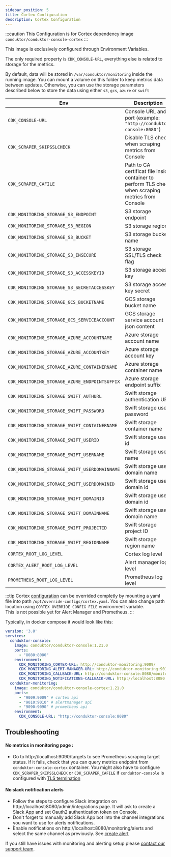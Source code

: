 ```yaml
---
sidebar_position: 5
title: Cortex Configuration
description: Cortex Configuration
---
```


:::caution
This Configuration is for Cortex dependency image `conduktor/conduktor-console-cortex`
:::

This image is exclusively configured through Environment Variables.  


The only required property is `CDK_CONSOLE-URL`, everything else is related to storage for the metrics.  


By default, data will be stored in `/var/conduktor/monitoring` inside the running image.
You can mount a volume on this folder to keep metrics data between updates.
Otherwise, you can use the storage parameters described below to store the data using either `s3`, `gcs`, `azure` or `swift`

| Env                                           | Description                                                                                         | Mandatory | Type   | Default                 | Since    |
|-----------------------------------------------|-----------------------------------------------------------------------------------------------------|-----------|--------|-------------------------|----------|
| `CDK_CONSOLE-URL`                             | Console URL and port (example: `"http://conduktor-console:8080"`)                                   | true | string | ∅ | `1.18.0` |
| `CDK_SCRAPER_SKIPSSLCHECK`                    | Disable TLS check when scraping metrics from Console                                                | false | bool | false | `1.18.2` |
| `CDK_SCRAPER_CAFILE`                          | Path to CA certificat file inside container to perform TLS check when scraping metrics from Console | false | string | ∅ | `1.18.2` |
| `CDK_MONITORING_STORAGE_S3_ENDPOINT`          | S3 storage endpoint                                                                                 | false     | string | ∅                       | `1.18.0` |
| `CDK_MONITORING_STORAGE_S3_REGION`            | S3 storage region                                                                                   | false     | string | ∅                       | `1.18.0` |
| `CDK_MONITORING_STORAGE_S3_BUCKET`            | S3 storage bucket name                                                                              | true      | string | ∅                       | `1.18.0` |
| `CDK_MONITORING_STORAGE_S3_INSECURE`          | S3 storage SSL/TLS check flag                                                                       | false     | bool   | false                   | `1.18.0` |
| `CDK_MONITORING_STORAGE_S3_ACCESSKEYID`       | S3 storage access key                                                                               | true      | string | ∅                       | `1.18.0` |
| `CDK_MONITORING_STORAGE_S3_SECRETACCESSKEY`   | S3 storage access key secret                                                                        | true      | string | ∅                       | `1.18.0` |
| `CDK_MONITORING_STORAGE_GCS_BUCKETNAME`       | GCS storage bucket name                                                                             | true      | string | ∅                       | `1.18.0` |
| `CDK_MONITORING_STORAGE_GCS_SERVICEACCOUNT`   | GCS storage service account json content                                                            | true      | string | ∅                       | `1.18.0` |
| `CDK_MONITORING_STORAGE_AZURE_ACCOUNTNAME`    | Azure storage account name                                                                          | true      | string | ∅                       | `1.18.0` |
| `CDK_MONITORING_STORAGE_AZURE_ACCOUNTKEY`     | Azure storage account key                                                                           | true      | string | ∅                       | `1.18.0` |
| `CDK_MONITORING_STORAGE_AZURE_CONTAINERNAME`  | Azure storage container name                                                                        | true      | string | ∅                       | `1.18.0` |
| `CDK_MONITORING_STORAGE_AZURE_ENDPOINTSUFFIX` | Azure storage endpoint suffix                                                                       | false     | string | "blob.core.windows.net" | `1.18.0` |
| `CDK_MONITORING_STORAGE_SWIFT_AUTHURL`        | Swift storage authentication URL                                                                    | true      | string | ∅                       | `1.18.0` |
| `CDK_MONITORING_STORAGE_SWIFT_PASSWORD`       | Swift storage user password                                                                         | true      | string | ∅                       | `1.18.0` |
| `CDK_MONITORING_STORAGE_SWIFT_CONTAINERNAME`  | Swift storage container name                                                                        | true      | string | ∅                       | `1.18.0` |
| `CDK_MONITORING_STORAGE_SWIFT_USERID`         | Swift storage user id                                                                               | false     | string | ∅                       | `1.18.0` |
| `CDK_MONITORING_STORAGE_SWIFT_USERNAME`       | Swift storage user name                                                                             | false     | string | ∅                       | `1.18.0` |
| `CDK_MONITORING_STORAGE_SWIFT_USERDOMAINNAME` | Swift storage user domain name                                                                      | false     | string | ∅                       | `1.18.0` |
| `CDK_MONITORING_STORAGE_SWIFT_USERDOMAINID`   | Swift storage user domain id                                                                        | false     | string | ∅                       | `1.18.0` |
| `CDK_MONITORING_STORAGE_SWIFT_DOMAINID`       | Swift storage user domain id                                                                        | false     | string | ∅                       | `1.18.0` |
| `CDK_MONITORING_STORAGE_SWIFT_DOMAINNAME`     | Swift storage user domain name                                                                      | false     | string | ∅                       | `1.18.0` |
| `CDK_MONITORING_STORAGE_SWIFT_PROJECTID`      | Swift storage project ID                                                                            | false     | string | ∅                       | `1.18.0` |
| `CDK_MONITORING_STORAGE_SWIFT_REGIONNAME`     | Swift storage region name                                                                           | false     | string | ∅                       | `1.18.0` |
| `CORTEX_ROOT_LOG_LEVEL`                       | Cortex log level                                                                                    | false     | string | "info"                  | `1.18.0` |
| `CORTEX_ALERT_ROOT_LOG_LEVEL`                 | Alert manager log level                                                                             | false     | string | "info"                  | `1.18.0` |
| `PROMETHEUS_ROOT_LOG_LEVEL`                   | Prometheus log level                                                                                | false     | string | "info"                  | `1.18.0` |


:::tip
Cortex [configuration](https://cortexmetrics.io/docs/configuration/configuration-file/) can be overrided completly by mounting a yaml file into path `/opt/override-configs/cortex.yaml`. You can also change path location using `CORTEX_OVERRIDE_CONFIG_FILE` environment variable.    
This is not possible yet for Alert Manager and Prometheus. 
:::

Typically, in docker compose it would look like this:
````yaml
version: '3.8'
services:
  conduktor-console:
    image: conduktor/conduktor-console:1.21.0
    ports:
      - "8080:8080"
    environment: 
      CDK_MONITORING_CORTEX-URL: http://conduktor-monitoring:9009/
      CDK_MONITORING_ALERT-MANAGER-URL: http://conduktor-monitoring:9010/
      CDK_MONITORING_CALLBACK-URL: http://conduktor-console:8080/monitoring/api/
      CDK_MONITORING_NOTIFICATIONS-CALLBACK-URL: http://localhost:8080
  conduktor-monitoring:
    image: conduktor/conduktor-console-cortex:1.21.0
    ports:
      - "9009:9009" # cortex api
      - "9010:9010" # alertmanager api
      - "9090:9090" # prometheus api
    environment:
      CDK_CONSOLE-URL: "http://conduktor-console:8080"
````

## Troubleshooting  

#### No metrics in monitoring page :  
-   Go to http://localhost:9090/targets to see Prometheus scraping target status. If it fails, check that you can query metrics endpoint from `conduktor-console-cortex` container. You might also have to configure `CDK_SCRAPER_SKIPSSLCHECK` or `CDK_SCRAPER_CAFILE` if `conduktor-console` is configured with [TLS termination](https-configuration.md#https-configuration)

#### No slack notification alerts
- Follow the steps to configure Slack integration on http://localhost:8080/admin/integrations page. It will ask to create a Slack App and set Oauth2 authentication token on Console. 
- Don't forget to manually add Slack App bot into the channel integrations you want to use for alerts notifications.
- Enable notifications on http://localhost:8080/monitoring/alerts and select the same channel as previously. See [create alert](../../navigation/monitoring/getting-started/create-alert.md)

If you still have issues with monitoring and alerting setup please [contact our support team](https://support.conduktor.io/). 
